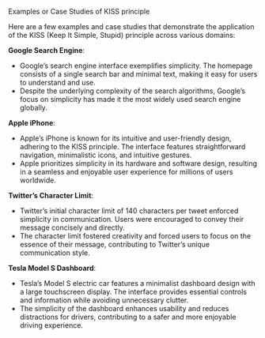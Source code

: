 Examples or Case Studies of KISS principle

Here are a few examples and case studies that demonstrate the application of the KISS (Keep It Simple, Stupid) principle across various domains:


**Google Search Engine**:
- Google’s search engine interface exemplifies simplicity. The homepage consists of a single search bar and minimal text, making it easy for users to understand and use.
- Despite the underlying complexity of the search algorithms, Google’s focus on simplicity has made it the most widely used search engine globally.

**Apple iPhone**:
- Apple’s iPhone is known for its intuitive and user-friendly design, adhering to the KISS principle. The interface features straightforward navigation, minimalistic icons, and intuitive gestures.
- Apple prioritizes simplicity in its hardware and software design, resulting in a seamless and enjoyable user experience for millions of users worldwide.

**Twitter’s Character Limit**:
- Twitter’s initial character limit of 140 characters per tweet enforced simplicity in communication. Users were encouraged to convey their message concisely and directly.
- The character limit fostered creativity and forced users to focus on the essence of their message, contributing to Twitter’s unique communication style.

**Tesla Model S Dashboard**:
- Tesla’s Model S electric car features a minimalist dashboard design with a large touchscreen display. The interface provides essential controls and information while avoiding unnecessary clutter.
- The simplicity of the dashboard enhances usability and reduces distractions for drivers, contributing to a safer and more enjoyable driving experience.
    